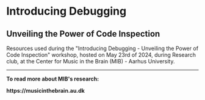 # Introducing Debugging 
## Unveiling the Power of Code Inspection
Resources used during the "Introducing Debugging - Unveiling the Power of Code Inspection" workshop, hosted on May 23rd of 2024, during Research club, at the Center for Music in the Brain (MIB) - Aarhus University.

---------
<b>To read more about MIB's research:<b>
<p>https://musicinthebrain.au.dk</p>


